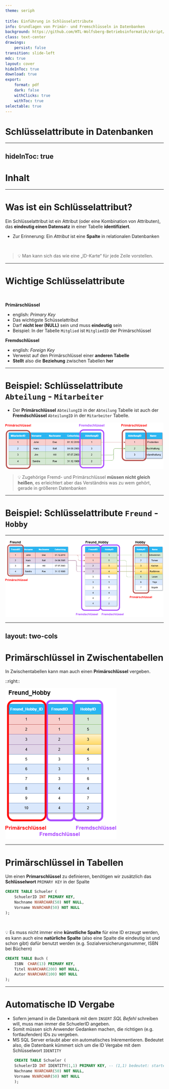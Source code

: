 ```yaml
---
theme: seriph

title: Einführung in Schlüsselattribute
info: Grundlagen von Primär- und Fremschlüsseln in Datenbanken
background: https://github.com/HTL-Wolfsberg-Betriebsinformatik/skript/blob/main/slides/content/slides/background-cover-16-9.webp?raw=true
class: text-center
drawings:
    persist: false
transition: slide-left
mdc: true
layout: cover
hideInToc: true
download: true
export:
    format: pdf
    dark: false
    withClicks: true
    withToc: true
selectable: true
---
```


# Schlüsselattribute in Datenbanken

---
hideInToc: true
---

# Inhalt

<Toc minDepth="1" maxDepth="1" />

---

# Was ist ein Schlüsselattribut?

Ein Schlüsselattribut ist ein Attribut (oder eine Kombination von Attributen), das **eindeutig einen Datensatz** in einer Tabelle **identifiziert**.

- Zur Erinnerung: Ein *Attribut* ist eine **Spalte** in relationalen Datenbanken

<br>

> 💡 Man kann sich das wie eine „ID-Karte“ für jede Zeile vorstellen.

---

# Wichtige Schlüsselattribute

<br>

**Primärschlüssel**
- english: *Primary Key*
- Das wichtigste Schüsselattribut
- Darf **nicht leer (NULL)** sein und muss **eindeutig** sein
- Beispiel: In der Tabelle `Mitglied` ist `MitgliedID` der Primärschlüssel

**Fremdschlüssel**
- english: *Foreign Key*
- Verweist auf den Primärschlüssel einer **anderen Tabelle**
- **Stellt** also die **Beziehung** zwischen Tabellen **her** 

---

# Beispiel: Schlüsselattribute `Abteilung` - `Mitarbeiter`

- Der **Primärschlüssel** `AbteilungID` in der `Abteilung` Tabelle ist auch der **Fremdschlüssel** `AbteilungID` in der `Mitarbeiter` Tabelle.

![Beispiel Primär- und Fremdschlüssel Abteilung-Mitarbeiter](./assets/relation-employee-department-connected-key-attributes.drawio.png)


> 💡 Zugehörige Fremd- und Primärschlüssel **müssen nicht gleich heißen**, es erleichtert aber das Verständnis was zu wem gehört, gerade in größeren Datenbanken

---

# Beispiel: Schlüsselattribute `Freund` - `Hobby`
***

![Beispiel Primär- und Fremdschlüssel Freund-Hobby](./assets/relation-friends-correct-connected-key-attributes.drawio.png)

---
layout: two-cols
---
# Primärschlüssel in Zwischentabellen

In Zwischentabellen kann man auch einen **Primärschlüssel** vergeben.

::right::

![Beispiel Primärschlüssel in Frund-Hobby](./assets/relation-friend-hobby-key-attributes.drawio.png)

---

# Primärschlüssel in Tabellen

Um einen **Primarschlüssel** zu definieren, benötigen wir zusätzlich das **Schlüsselwort** `PRIMARY KEY` in der Spalte

```sql
CREATE TABLE Schueler (
    SchuelerID INT PRIMARY KEY,
    Nachname NVARCHAR(50) NOT NULL,
    Vorname NVARCHAR(50) NOT NULL
);
```

<br>

💡 Es muss nicht immer eine **künstliche Spalte** für eine ID erzeugt werden, es kann auch eine **natürliche Spalte** (also eine Spalte die eindeutig ist und schon gibt) dafür benutzt werden (e.g. Sozialversicherungsnummer, ISBN bei Büchern)

```sql
CREATE TABLE Buch (
    ISBN  CHAR(13) PRIMARY KEY,
    Titel NVARCHAR(200) NOT NULL,
    Autor NVARCHAR(100) NOT NULL
);
```

---

# Automatische ID Vergabe

- Sofern jemand in die Datenbank mit dem `INSERT` *SQL Befehl* schreiben will, muss man immer die SchuelerID angeben.
- Somit müssen sich Anwender Gedanken machen, die richtigen (e.g. fortlaufenden) IDs zu vergeben.
- MS SQL Server erlaubt aber ein automatisches Inkrementieren. Bedeutet also, die Datenbank kümmert sich um die ID Vergabe mit dem Schlüsselwort `IDENTITY`

```sql
    CREATE TABLE Schueler (
    SchuelerID INT IDENTITY(1,1) PRIMARY KEY, -- (1,1) bedeutet: startet bei 1, Schrittweite 1
    Nachname NVARCHAR(50) NOT NULL,
    Vorname NVARCHAR(50) NOT NULL
    );
```


